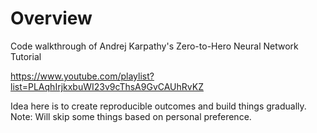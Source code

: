# Overview

Code walkthrough of Andrej Karpathy's Zero-to-Hero Neural Network Tutorial

https://www.youtube.com/playlist?list=PLAqhIrjkxbuWI23v9cThsA9GvCAUhRvKZ

Idea here is to create reproducible outcomes and build things gradually.
Note: Will skip some things based on personal preference.


